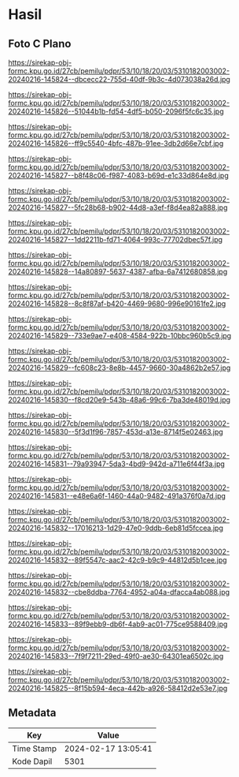 # Hasil

## Foto C Plano

https://sirekap-obj-formc.kpu.go.id/27cb/pemilu/pdpr/53/10/18/20/03/5310182003002-20240216-145824--dbcecc22-755d-40df-9b3c-4d073038a26d.jpg

https://sirekap-obj-formc.kpu.go.id/27cb/pemilu/pdpr/53/10/18/20/03/5310182003002-20240216-145826--51044b1b-fd54-4df5-b050-2096f5fc6c35.jpg

https://sirekap-obj-formc.kpu.go.id/27cb/pemilu/pdpr/53/10/18/20/03/5310182003002-20240216-145826--ff9c5540-4bfc-487b-91ee-3db2d66e7cbf.jpg

https://sirekap-obj-formc.kpu.go.id/27cb/pemilu/pdpr/53/10/18/20/03/5310182003002-20240216-145827--b8f48c06-f987-4083-b69d-e1c33d864e8d.jpg

https://sirekap-obj-formc.kpu.go.id/27cb/pemilu/pdpr/53/10/18/20/03/5310182003002-20240216-145827--5fc28b68-b902-44d8-a3ef-f8d4ea82a888.jpg

https://sirekap-obj-formc.kpu.go.id/27cb/pemilu/pdpr/53/10/18/20/03/5310182003002-20240216-145827--1dd2211b-fd71-4064-993c-77702dbec57f.jpg

https://sirekap-obj-formc.kpu.go.id/27cb/pemilu/pdpr/53/10/18/20/03/5310182003002-20240216-145828--14a80897-5637-4387-afba-6a7412680858.jpg

https://sirekap-obj-formc.kpu.go.id/27cb/pemilu/pdpr/53/10/18/20/03/5310182003002-20240216-145828--8c8f87af-b420-4469-9680-996e90161fe2.jpg

https://sirekap-obj-formc.kpu.go.id/27cb/pemilu/pdpr/53/10/18/20/03/5310182003002-20240216-145829--733e9ae7-e408-4584-922b-10bbc960b5c9.jpg

https://sirekap-obj-formc.kpu.go.id/27cb/pemilu/pdpr/53/10/18/20/03/5310182003002-20240216-145829--fc608c23-8e8b-4457-9660-30a4862b2e57.jpg

https://sirekap-obj-formc.kpu.go.id/27cb/pemilu/pdpr/53/10/18/20/03/5310182003002-20240216-145830--f8cd20e9-543b-48a6-99c6-7ba3de48019d.jpg

https://sirekap-obj-formc.kpu.go.id/27cb/pemilu/pdpr/53/10/18/20/03/5310182003002-20240216-145830--5f3d1f96-7857-453d-a13e-8714f5e02463.jpg

https://sirekap-obj-formc.kpu.go.id/27cb/pemilu/pdpr/53/10/18/20/03/5310182003002-20240216-145831--79a93947-5da3-4bd9-942d-a711e6f44f3a.jpg

https://sirekap-obj-formc.kpu.go.id/27cb/pemilu/pdpr/53/10/18/20/03/5310182003002-20240216-145831--e48e6a6f-1460-44a0-9482-491a376f0a7d.jpg

https://sirekap-obj-formc.kpu.go.id/27cb/pemilu/pdpr/53/10/18/20/03/5310182003002-20240216-145832--17016213-1d29-47e0-9ddb-6eb81d5fccea.jpg

https://sirekap-obj-formc.kpu.go.id/27cb/pemilu/pdpr/53/10/18/20/03/5310182003002-20240216-145832--89f5547c-aac2-42c9-b9c9-44812d5b1cee.jpg

https://sirekap-obj-formc.kpu.go.id/27cb/pemilu/pdpr/53/10/18/20/03/5310182003002-20240216-145832--cbe8ddba-7764-4952-a04a-dfacca4ab088.jpg

https://sirekap-obj-formc.kpu.go.id/27cb/pemilu/pdpr/53/10/18/20/03/5310182003002-20240216-145833--89f9ebb9-db6f-4ab9-ac01-775ce9588409.jpg

https://sirekap-obj-formc.kpu.go.id/27cb/pemilu/pdpr/53/10/18/20/03/5310182003002-20240216-145833--7f9f7211-29ed-49f0-ae30-64301ea6502c.jpg

https://sirekap-obj-formc.kpu.go.id/27cb/pemilu/pdpr/53/10/18/20/03/5310182003002-20240216-145825--8f15b594-4eca-442b-a926-58412d2e53e7.jpg


## Metadata

| Key        | Value               |
| ---------- | ------------------- |
| Time Stamp | 2024-02-17 13:05:41 |
| Kode Dapil | 5301                |



